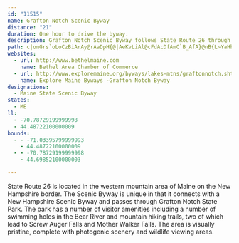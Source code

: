 ```yaml
---
id: "11515"
name: Grafton Notch Scenic Byway
distance: "21"
duration: One hour to drive the byway.
description: Grafton Notch Scenic Byway follows State Route 26 through Grafton Notch State Park from Newry to the Maine-New Hampshire border.
path: c|onGrs`oLoCzBiArAy@rAaDpH{@|AeKvLiAl@cFdAcDfAmC`B_AfA}@nB{L~YaHbQmAlD{AdJ}Ex\cD`MmCfJ}C|L{Jvf@c@z@c@j@uAr@{@Py@Cs@[{JkGgKyFgEsBeAUaIJcC`@o@DeMDkHXu@JyAh@eLfGaDx@qPHqHTmEb@wBr@{@f@_ClBkEfEeAp@sB|@cDf@wF@}CVoBj@wDhDwFlEiBjAwBdAoBxAqHtGsFxC_G~DgJlFsFlAy@l@k@p@i@lAi@~BoAnHcAlCs@lAsCbDuC`FoAzAaAv@_Bz@gCh@}FB}GMmBHcB`@_Ad@eAt@sBjCyTrd@cMnVmCzDuJzIw@~@wE~H}FpLsQ|f@cDbL_BzLLlIMzPDhBi@xh@\jH`@bCQfI_LjeASzD?hALfCjAbKZdF@xDj@vWFnI_@~GmDrb@aCbVUrA{@nCiA~C}A`DsIvL{EhGwFxGmFtIoBfEuEvOsAdFaBfJ{BfIkB|I_A|CsB`Fk@tCkB`M[bAq@nAaBrCwCdEu@p@}BtA}B|@u@NiBDcAKqFuBiAKeAFuLjC}H^cC?kDKeIgE}@Y}C[aLc@qFRkESyImAkD@cCVkLlCoBjAs@l@uDtDiSlUsNtP{@rAqDnI}@lAiBrBw]lU}CxAyFbB}E~@mH\uFYyEcAqEoBiCgBmEiEgGwGgA_AoEwB_c@iAkMU}ENys@bIsBx@yCjBcBlBsB`DqH~My@~@mAt@mIjB_C^{HlBcCt@mHxCsE~BqCdB}F`EgIdIkHhI}FfGyErDoQfJsArA}@pAcAlCgGlZ{CtMuKj^wGtSiC~GwCnG}LtTiFnIaB`DkGfNcGzKuEbJcK`W]fAUd@aJd[sCbPuBlOs@xG}Afc@mBjUU|IBtA
websites:
  - url: http://www.bethelmaine.com
    name: Bethel Area Chamber of Commerce
  - url: http://www.exploremaine.org/byways/lakes-mtns/graftonnotch.shtml
    name: Explore Maine Byways -Grafton Notch Byway
designations:
  - Maine State Scenic Byway
states:
  - ME
ll:
  - -70.78729199999998
  - 44.48722100000009
bounds:
  - - -71.03395799999993
    - 44.48722100000009
  - - -70.78729199999998
    - 44.69852100000003

---
```


State Route 26 is located in the western mountain area of Maine on the New Hampshire border. The Scenic Byway is unique in that it connects with a New Hampshire Scenic Byway and passes through Grafton Notch State Park. The park has a number of visitor amenities including a number of swimming holes in the Bear River and mountain hiking trails, two of which lead to Screw Auger Falls and Mother Walker Falls. The area is visually pristine, complete with photogenic scenery and wildlife viewing areas.
